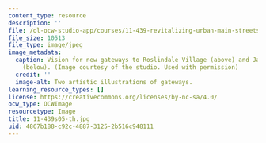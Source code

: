 ```yaml
---
content_type: resource
description: ''
file: /ol-ocw-studio-app/courses/11-439-revitalizing-urban-main-streets-hyde-jackson-square-roslindale-square-boston-spring-2005/4867b188c92c488731252b516c948111_11-439s05-th.jpg
file_size: 10513
file_type: image/jpeg
image_metadata:
  caption: Vision for new gateways to Roslindale Village (above) and Jackson Square
    (below). (Image courtesy of the studio. Used with permission)
  credit: ''
  image-alt: Two artistic illustrations of gateways.
learning_resource_types: []
license: https://creativecommons.org/licenses/by-nc-sa/4.0/
ocw_type: OCWImage
resourcetype: Image
title: 11-439s05-th.jpg
uid: 4867b188-c92c-4887-3125-2b516c948111
---
```

